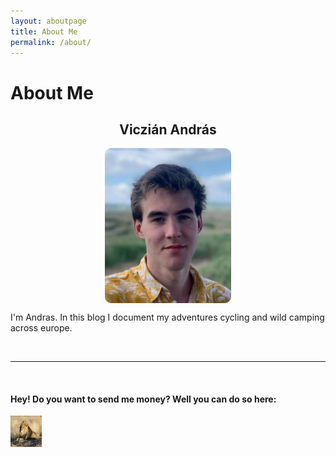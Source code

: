 ```yaml
---
layout: aboutpage
title: About Me
permalink: /about/
---
```


# About Me

<h2 style="text-align:center"> Viczián András </h2>

<img src="/picture_of_me.jpg" width="40%" height="54%" style="border-radius:10px;display:block;margin-left:auto;margin-right:auto"/>



I'm Andras. In this blog I document my adventures cycling and wild camping across europe.

<br>
<hr>
<br>

#### Hey! Do you want to send me money? Well you can do so here:

<a href="https://www.revolut.me/andrsve07">
  <img src="/lion.jpg" width=50px" height="50px">
</a>
